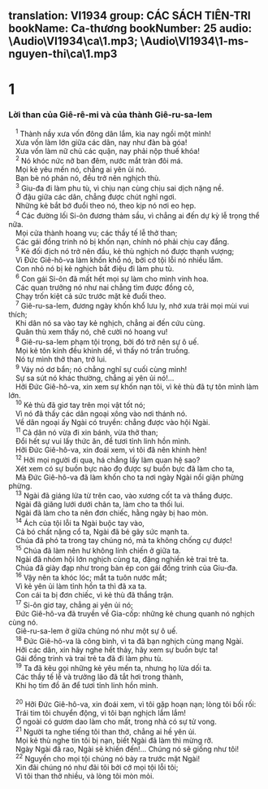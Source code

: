 translation: VI1934
group: CÁC SÁCH TIÊN-TRI
bookName: Ca-thương 
bookNumber: 25
audio: \Audio\VI1934\ca\1.mp3; \Audio\VI1934\1-ms-nguyen-thi\ca\1.mp3
-------

<div class="title"><h1>1</h1><h3>Lời than của Giê-rê-mi và của thành Giê-ru-sa-lem</h3></div>
<span class="verse ca_1_1"> <sup>1</sup> Thành nầy xưa vốn đông dân lắm, kìa nay ngồi một mình! <br/> Xưa vốn làm lớn giữa các dân, nay như đàn bà góa! <br/> Xưa vốn làm nữ chủ các quận, nay phải nộp thuế khóa! <br/></span>
<span class="verse ca_1_2"> <sup>2</sup> Nó khóc nức nở ban đêm, nước mắt tràn đôi má. <br/> Mọi kẻ yêu mến nó, chẳng ai yên ủi nó. <br/> Bạn bè nó phản nó, đều trở nên nghịch thù. <br/></span>
<span class="verse ca_1_3"> <sup>3</sup> Giu-đa đi làm phu tù, vì chịu nạn cùng chịu sai dịch nặng nề. <br/> Ở đậu giữa các dân, chẳng được chút nghỉ ngơi. <br/> Những kẻ bắt bớ đuổi theo nó, theo kịp nó nơi eo hẹp. <br/></span>
<span class="verse ca_1_4"> <sup>4</sup> Các đường lối Si-ôn đương thảm sầu, vì chẳng ai đến dự kỳ lễ trọng thể nữa. <br/> Mọi cửa thành hoang vu; các thầy tế lễ thở than; <br/> Các gái đồng trinh nó bị khốn nạn, chính nó phải chịu cay đắng. <br/></span>
<span class="verse ca_1_5"> <sup>5</sup> Kẻ đối địch nó trở nên đầu, kẻ thù nghịch nó được thạnh vượng; <br/> Vì Đức Giê-hô-va làm khốn khổ nó, bởi cớ tội lỗi nó nhiều lắm. <br/> Con nhỏ nó bị kẻ nghịch bắt điệu đi làm phu tù. <br/></span>
<span class="verse ca_1_6"> <sup>6</sup> Con gái Si-ôn đã mất hết mọi sự làm cho mình vinh hoa. <br/> Các quan trưởng nó như nai chẳng tìm được đồng cỏ, <br/> Chạy trốn kiệt cả sức trước mặt kẻ đuổi theo. <br/></span>
<span class="verse ca_1_7"> <sup>7</sup> Giê-ru-sa-lem, đương ngày khốn khổ lưu ly, nhớ xưa trải mọi mùi vui thích; <br/> Khi dân nó sa vào tay kẻ nghịch, chẳng ai đến cứu cùng. <br/> Quân thù xem thấy nó, chê cười nó hoang vu! <br/></span>
<span class="verse ca_1_8"> <sup>8</sup> Giê-ru-sa-lem phạm tội trọng, bởi đó trở nên sự ô uế. <br/> Mọi kẻ tôn kính đều khinh dể, vì thấy nó trần truồng. <br/> Nó tự mình thở than, trở lui. <br/></span>
<span class="verse ca_1_9"> <sup>9</sup> Váy nó dơ bẩn; nó chẳng nghĩ sự cuối cùng mình! <br/> Sự sa sút nó khác thường, chẳng ai yên ủi nó!… <br/> Hỡi Đức Giê-hô-va, xin xem sự khốn nạn tôi, vì kẻ thù đã tự tôn mình làm lớn. <br/></span>
<span class="verse ca_1_10"> <sup>10</sup> Kẻ thù đã giơ tay trên mọi vật tốt nó; <br/> Vì nó đã thấy các dân ngoại xông vào nơi thánh nó. <br/> Về dân ngoại ấy Ngài có truyền: chẳng được vào hội Ngài. <br/></span>
<span class="verse ca_1_11"> <sup>11</sup> Cả dân nó vừa đi xin bánh, vừa thở than; <br/> Đổi hết sự vui lấy thức ăn, để tươi tỉnh linh hồn mình. <br/> Hỡi Đức Giê-hô-va, xin đoái xem, vì tôi đã nên khinh hèn! <br/></span>
<span class="verse ca_1_12"> <sup>12</sup> Hỡi mọi người đi qua, há chẳng lấy làm quan hệ sao? <br/> Xét xem có sự buồn bực nào đọ được sự buồn bực đã làm cho ta, <br/> Mà Đức Giê-hô-va đã làm khốn cho ta nơi ngày Ngài nổi giận phừng phừng. <br/></span>
<span class="verse ca_1_13"> <sup>13</sup> Ngài đã giáng lửa từ trên cao, vào xương cốt ta và thắng được. <br/> Ngài đã giăng lưới dưới chân ta, làm cho ta thối lui. <br/> Ngài đã làm cho ta nên đơn chiếc, hằng ngày bị hao mòn. <br/></span>
<span class="verse ca_1_14"> <sup>14</sup> Ách của tội lỗi ta Ngài buộc tay vào, <br/> Cả bó chất nặng cổ ta, Ngài đã bẻ gãy sức mạnh ta. <br/> Chúa đã phó ta trong tay chúng nó, mà ta không chống cự được! <br/></span>
<span class="verse ca_1_15"> <sup>15</sup> Chúa đã làm nên hư không lính chiến ở giữa ta. <br/> Ngài đã nhóm hội lớn nghịch cùng ta, đặng nghiền kẻ trai trẻ ta. <br/> Chúa đã giày đạp như trong bàn ép con gái đồng trinh của Giu-đa. <br/></span>
<span class="verse ca_1_16"> <sup>16</sup> Vậy nên ta khóc lóc; mắt ta tuôn nước mắt; <br/> Vì kẻ yên ủi làm tỉnh hồn ta thì đã xa ta. <br/> Con cái ta bị đơn chiếc, vì kẻ thù đã thắng trận. <br/></span>
<span class="verse ca_1_17"> <sup>17</sup> Si-ôn giơ tay, chẳng ai yên ủi nó; <br/> Đức Giê-hô-va đã truyền về Gia-cốp: những kẻ chung quanh nó nghịch cùng nó. <br/> Giê-ru-sa-lem ở giữa chúng nó như một sự ô uế. <br/></span>
<span class="verse ca_1_18"> <sup>18</sup> Đức Giê-hô-va là công bình, vì ta đã bạn nghịch cùng mạng Ngài. <br/> Hỡi các dân, xin hãy nghe hết thảy, hãy xem sự buồn bực ta! <br/> Gái đồng trinh và trai trẻ ta đã đi làm phu tù. <br/></span>
<span class="verse ca_1_19"> <sup>19</sup> Ta đã kêu gọi những kẻ yêu mến ta, nhưng họ lừa dối ta. <br/> Các thầy tế lễ và trưởng lão đã tắt hơi trong thành, <br/> Khi họ tìm đồ ăn để tươi tỉnh linh hồn mình. <br/> <br/></span>
<span class="verse ca_1_20"> <sup>20</sup> Hỡi Đức Giê-hô-va, xin đoái xem, vì tôi gặp hoạn nạn; lòng tôi bối rối: <br/> Trái tim tôi chuyển động, vì tôi bạn nghịch lắm lắm! <br/> Ở ngoài có gươm dao làm cho mất, trong nhà có sự tử vong. <br/></span>
<span class="verse ca_1_21"> <sup>21</sup> Người ta nghe tiếng tôi than thở, chẳng ai hề yên ủi. <br/> Mọi kẻ thù nghe tin tôi bị nạn, biết Ngài đã làm thì mừng rỡ. <br/> Ngày Ngài đã rao, Ngài sẽ khiến đến!… Chúng nó sẽ giống như tôi! <br/></span>
<span class="verse ca_1_22"> <sup>22</sup> Nguyền cho mọi tội chúng nó bày ra trước mặt Ngài! <br/> Xin đãi chúng nó như đãi tôi bởi cớ mọi tội lỗi tôi; <br/> Vì tôi than thở nhiều, và lòng tôi mòn mỏi. <br/></span>
